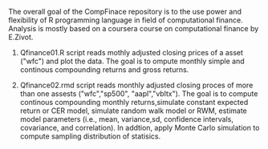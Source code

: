 The overall goal of the CompFinace repository is to the use power and flexibility of R programming language in field of computational finance. Analysis is mostly based on a coursera course on computational finance by E.Zivot.

1. Qfinance01.R script reads mothly adjusted closing prices of a asset ("wfc") and plot the data. The goal is to ompute monthly simple and continous compounding returns and  gross returns.

2. Qfinance02.rmd script reads monthly adjusted closing proces of more than one assests ("wfc","sp500", "aapl","vbltx"). The goal is to compute continous compounding monthly returns,simulate constant expected return or CER model, simulate random walk model or RWM, estimate model parameters (i.e., mean, variance,sd, confidence intervals, covariance, and correlation). In addtion, apply Monte Carlo simulation to compute sampling distribution of statisics.
